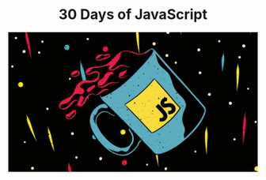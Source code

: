 <div align="center">

# **30 Days of JavaScript**

  <img src="Day_0/readme/EzgdmaCQuT84bgDL4fhXZS.jpg">
</div>
